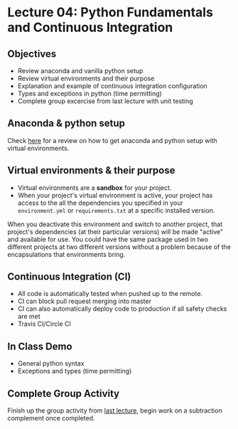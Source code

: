 # Lecture 04: Python Fundamentals and Continuous Integration

## Objectives
- Review anaconda and vanilla python setup
- Review virtual environments and their purpose 
- Explanation and example of continuous integration configuration
- Types and exceptions in python (time permitting)
- Complete group excercise from last lecture with unit testing 

## Anaconda & python setup
Check [here](pip-and-conda-install.md) for a review on how to get anaconda and python setup with virtual environments.

## Virtual environments & their purpose
- Virtual environments are a __sandbox__ for your project. 
- When your project's virtual environment is active, your project has access to the all the dependencies you specified in your `environment.yml` or `requirements.txt` at a specific installed version.

When you deactivate this environment and switch to another project, that project's dependencies (at their particular versions) will be made "active" and available for use. You could have the same package used in two different projects at two different versions without a problem because of the encapsulations that environments bring. 

## Continuous Integration (CI)
- All code is automatically tested when pushed up to the remote.
- CI can block pull request merging into master
- CI can also automatically deploy code to production if all safety checks are met
- Travis CI/Circle CI

## In Class Demo
- General python syntax
- Exceptions and types (time permitting)

## Complete Group Activity
Finish up the group activity from [last lecture](https://github.com/mlp6/Medical-Software-Design/blob/master/Lectures/lecture03/lecture03.md), begin work on a subtraction complement once completed.  
